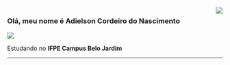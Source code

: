 <img align='right' src="https://github-readme-stats.vercel.app/api?username=Adielson-Cordeiro&show_icons=true&title_color=3cb371&text_color=2a107a&icon_color=c76300&bg_color=79e76e&cache_seconds=2300">

### Olá, meu nome é Adielson Cordeiro do Nascimento

<img src="https://img.shields.io/static/v1?label=Overview&message=Adielson&color=f8efd4&style=for-the-badge&logo=GitHub">

<p>

Estudando no **IFPE Campus Belo Jardim**<br/>


</p>
<hr>
